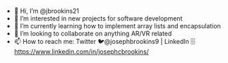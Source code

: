 - 👋 Hi, I’m @jbrookins21
- 👀 I’m interested in new projects for software development
- 🌱 I’m currently learning how to implement array lists and encapsulation
- 💞️ I’m looking to collaborate on anything AR/VR related
- 📫 How to reach me: Twitter 🐦@josephbrookins9 | LinkedIn 🗄https://www.linkedin.com/in/josephcbrookins/

<!---
jbrookins21/jbrookins21 is a ✨ special ✨ repository because its `README.md` (this file) appears on your GitHub profile.
You can click the Preview link to take a look at your changes.
--->
